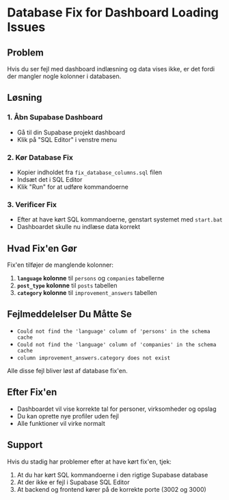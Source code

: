 # Database Fix for Dashboard Loading Issues

## Problem
Hvis du ser fejl med dashboard indlæsning og data vises ikke, er det fordi der mangler nogle kolonner i databasen.

## Løsning

### 1. Åbn Supabase Dashboard
- Gå til din Supabase projekt dashboard
- Klik på "SQL Editor" i venstre menu

### 2. Kør Database Fix
- Kopier indholdet fra `fix_database_columns.sql` filen
- Indsæt det i SQL Editor
- Klik "Run" for at udføre kommandoerne

### 3. Verificer Fix
- Efter at have kørt SQL kommandoerne, genstart systemet med `start.bat`
- Dashboardet skulle nu indlæse data korrekt

## Hvad Fix'en Gør

Fix'en tilføjer de manglende kolonner:

1. **`language` kolonne** til `persons` og `companies` tabellerne
2. **`post_type` kolonne** til `posts` tabellen  
3. **`category` kolonne** til `improvement_answers` tabellen

## Fejlmeddelelser Du Måtte Se

- `Could not find the 'language' column of 'persons' in the schema cache`
- `Could not find the 'language' column of 'companies' in the schema cache`
- `column improvement_answers.category does not exist`

Alle disse fejl bliver løst af database fix'en.

## Efter Fix'en

- Dashboardet vil vise korrekte tal for personer, virksomheder og opslag
- Du kan oprette nye profiler uden fejl
- Alle funktioner vil virke normalt

## Support

Hvis du stadig har problemer efter at have kørt fix'en, tjek:
1. At du har kørt SQL kommandoerne i den rigtige Supabase database
2. At der ikke er fejl i Supabase SQL Editor
3. At backend og frontend kører på de korrekte porte (3002 og 3000)
